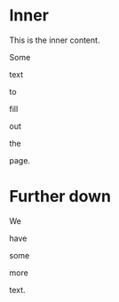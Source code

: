 # Inner
This is the inner content.

Some

text

to

fill

out

the

page.

# Further down

We

have

some

more

text.

